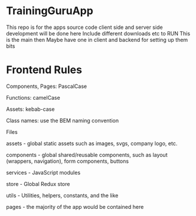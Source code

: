 # TrainingGuruApp
This repo is for the apps source code client side and server side development will be done here
Include different downloads etc to RUN
This is the main then Maybe have one in client and backend for setting up them bits

# Frontend Rules
Components, Pages: PascalCase

Functions: camelCase

Assets:  kebab-case

Class names: use the BEM naming convention

Files

assets - global static assets such as images, svgs, company logo, etc.

components - global shared/reusable components, such as layout (wrappers, navigation), form components, buttons

services - JavaScript modules

store - Global Redux store

utils - Utilities, helpers, constants, and the like

pages -  the majority of the app would be contained here